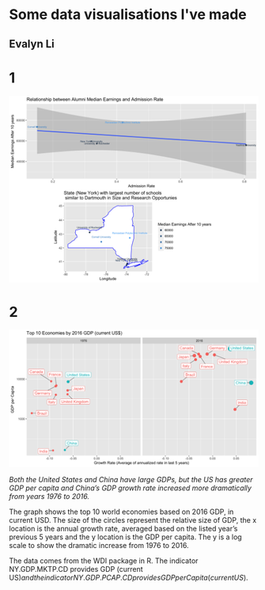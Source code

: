 # Some data visualisations I've made
## Evalyn Li

# 1 

![Data Visualization 1](figures/EarningsSSize.png "State w/ the greatest number of 4-year (Dartmouth-like) institutions")

# 2 

![Data Visualization 2](figures/Top10Economies.png "Top 10 Economies")

*Both the United States and China have large GDPs, but the US has greater GDP per capita and China’s GDP growth rate increased more dramatically from years 1976 to 2016.*

The graph shows the top 10 world economies based on 2016 GDP, in current USD. 
The size of the circles represent the relative size of GDP, the x location is the annual growth rate, averaged based on the listed year’s previous 5 years and the y location is the GDP per capita. The y is a log scale to show the dramatic increase from 1976 to 2016.

The data comes from the WDI package in R.
The indicator NY.GDP.MKTP.CD provides GDP (current US$) and the indicator NY.GDP.PCAP.CD provides GDP per Capita (current US$).